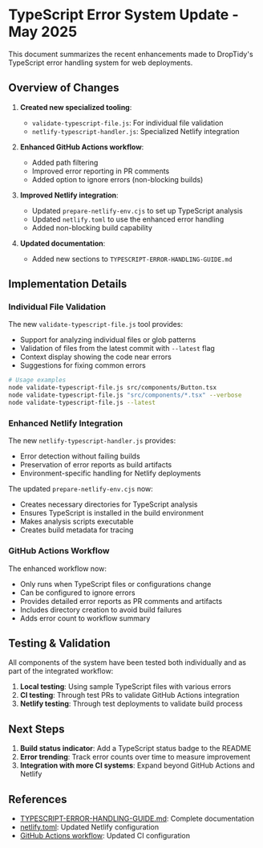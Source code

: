 # TypeScript Error System Update - May 2025

This document summarizes the recent enhancements made to DropTidy's TypeScript error handling system for web deployments.

## Overview of Changes

1. **Created new specialized tooling**:
   - `validate-typescript-file.js`: For individual file validation
   - `netlify-typescript-handler.js`: Specialized Netlify integration
   
2. **Enhanced GitHub Actions workflow**:
   - Added path filtering
   - Improved error reporting in PR comments
   - Added option to ignore errors (non-blocking builds)
   
3. **Improved Netlify integration**:
   - Updated `prepare-netlify-env.cjs` to set up TypeScript analysis
   - Updated `netlify.toml` to use the enhanced error handling
   - Added non-blocking build capability

4. **Updated documentation**:
   - Added new sections to `TYPESCRIPT-ERROR-HANDLING-GUIDE.md`

## Implementation Details

### Individual File Validation

The new `validate-typescript-file.js` tool provides:

- Support for analyzing individual files or glob patterns
- Validation of files from the latest commit with `--latest` flag
- Context display showing the code near errors
- Suggestions for fixing common errors

```bash
# Usage examples
node validate-typescript-file.js src/components/Button.tsx
node validate-typescript-file.js "src/components/*.tsx" --verbose
node validate-typescript-file.js --latest
```

### Enhanced Netlify Integration

The new `netlify-typescript-handler.js` provides:

- Error detection without failing builds
- Preservation of error reports as build artifacts
- Environment-specific handling for Netlify deployments

The updated `prepare-netlify-env.cjs` now:

- Creates necessary directories for TypeScript analysis
- Ensures TypeScript is installed in the build environment
- Makes analysis scripts executable
- Creates build metadata for tracing

### GitHub Actions Workflow

The enhanced workflow now:

- Only runs when TypeScript files or configurations change
- Can be configured to ignore errors
- Provides detailed error reports as PR comments and artifacts
- Includes directory creation to avoid build failures
- Adds error count to workflow summary

## Testing & Validation

All components of the system have been tested both individually and as part of the integrated workflow:

1. **Local testing**: Using sample TypeScript files with various errors
2. **CI testing**: Through test PRs to validate GitHub Actions integration
3. **Netlify testing**: Through test deployments to validate build process

## Next Steps

1. **Build status indicator**: Add a TypeScript status badge to the README
2. **Error trending**: Track error counts over time to measure improvement
3. **Integration with more CI systems**: Expand beyond GitHub Actions and Netlify

## References

- [TYPESCRIPT-ERROR-HANDLING-GUIDE.md](/TYPESCRIPT-ERROR-HANDLING-GUIDE.md): Complete documentation
- [netlify.toml](/netlify.toml): Updated Netlify configuration
- [GitHub Actions workflow](/.github/workflows/typescript-analysis.yml): Updated CI configuration

